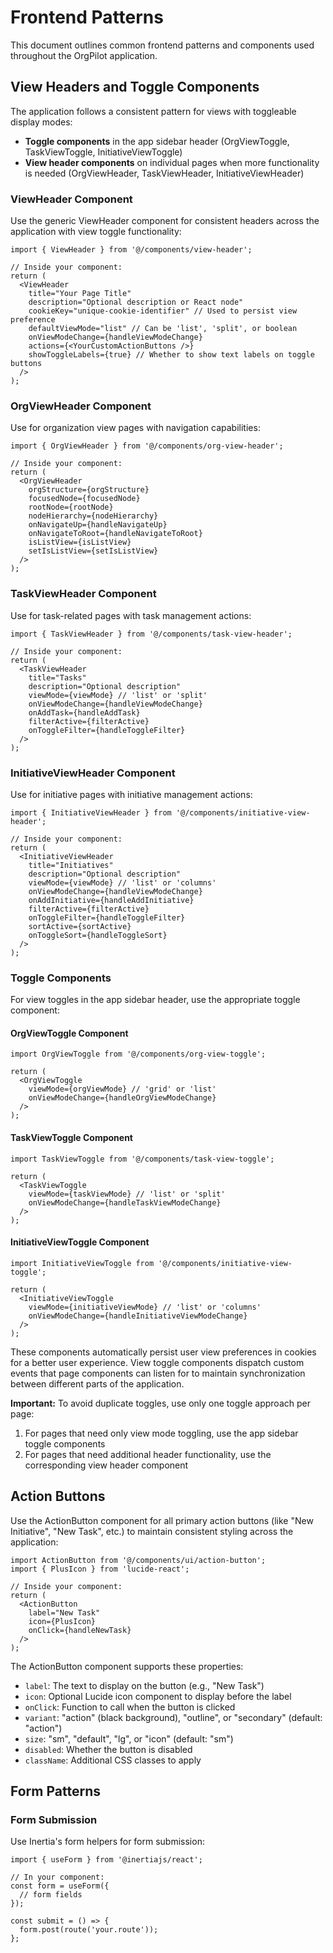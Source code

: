# Frontend Patterns

This document outlines common frontend patterns and components used throughout the OrgPilot application.

## View Headers and Toggle Components

The application follows a consistent pattern for views with toggleable display modes:
- **Toggle components** in the app sidebar header (OrgViewToggle, TaskViewToggle, InitiativeViewToggle)
- **View header components** on individual pages when more functionality is needed (OrgViewHeader, TaskViewHeader, InitiativeViewHeader)

### ViewHeader Component

Use the generic ViewHeader component for consistent headers across the application with view toggle functionality:

```tsx
import { ViewHeader } from '@/components/view-header';

// Inside your component:
return (
  <ViewHeader
    title="Your Page Title"
    description="Optional description or React node"
    cookieKey="unique-cookie-identifier" // Used to persist view preference
    defaultViewMode="list" // Can be 'list', 'split', or boolean
    onViewModeChange={handleViewModeChange}
    actions={<YourCustomActionButtons />}
    showToggleLabels={true} // Whether to show text labels on toggle buttons
  />
);
```

### OrgViewHeader Component

Use for organization view pages with navigation capabilities:

```tsx
import { OrgViewHeader } from '@/components/org-view-header';

// Inside your component:
return (
  <OrgViewHeader
    orgStructure={orgStructure}
    focusedNode={focusedNode}
    rootNode={rootNode}
    nodeHierarchy={nodeHierarchy}
    onNavigateUp={handleNavigateUp}
    onNavigateToRoot={handleNavigateToRoot}
    isListView={isListView}
    setIsListView={setIsListView}
  />
);
```

### TaskViewHeader Component

Use for task-related pages with task management actions:

```tsx
import { TaskViewHeader } from '@/components/task-view-header';

// Inside your component:
return (
  <TaskViewHeader
    title="Tasks"
    description="Optional description"
    viewMode={viewMode} // 'list' or 'split'
    onViewModeChange={handleViewModeChange}
    onAddTask={handleAddTask}
    filterActive={filterActive}
    onToggleFilter={handleToggleFilter}
  />
);
```

### InitiativeViewHeader Component

Use for initiative pages with initiative management actions:

```tsx
import { InitiativeViewHeader } from '@/components/initiative-view-header';

// Inside your component:
return (
  <InitiativeViewHeader
    title="Initiatives"
    description="Optional description"
    viewMode={viewMode} // 'list' or 'columns'
    onViewModeChange={handleViewModeChange}
    onAddInitiative={handleAddInitiative}
    filterActive={filterActive}
    onToggleFilter={handleToggleFilter}
    sortActive={sortActive}
    onToggleSort={handleToggleSort}
  />
);
```

### Toggle Components

For view toggles in the app sidebar header, use the appropriate toggle component:

#### OrgViewToggle Component
```tsx
import OrgViewToggle from '@/components/org-view-toggle';

return (
  <OrgViewToggle
    viewMode={orgViewMode} // 'grid' or 'list'
    onViewModeChange={handleOrgViewModeChange}
  />
);
```

#### TaskViewToggle Component
```tsx
import TaskViewToggle from '@/components/task-view-toggle';

return (
  <TaskViewToggle
    viewMode={taskViewMode} // 'list' or 'split'
    onViewModeChange={handleTaskViewModeChange}
  />
);
```

#### InitiativeViewToggle Component
```tsx
import InitiativeViewToggle from '@/components/initiative-view-toggle';

return (
  <InitiativeViewToggle
    viewMode={initiativeViewMode} // 'list' or 'columns'
    onViewModeChange={handleInitiativeViewModeChange}
  />
);
```

These components automatically persist user view preferences in cookies for a better user experience. View toggle components dispatch custom events that page components can listen for to maintain synchronization between different parts of the application.

**Important:** To avoid duplicate toggles, use only one toggle approach per page:
1. For pages that need only view mode toggling, use the app sidebar toggle components
2. For pages that need additional header functionality, use the corresponding view header component

## Action Buttons

Use the ActionButton component for all primary action buttons (like "New Initiative", "New Task", etc.) to maintain consistent styling across the application:

```tsx
import ActionButton from '@/components/ui/action-button';
import { PlusIcon } from 'lucide-react';

// Inside your component:
return (
  <ActionButton
    label="New Task"
    icon={PlusIcon}
    onClick={handleNewTask}
  />
);
```

The ActionButton component supports these properties:
- `label`: The text to display on the button (e.g., "New Task")
- `icon`: Optional Lucide icon component to display before the label
- `onClick`: Function to call when the button is clicked
- `variant`: "action" (black background), "outline", or "secondary" (default: "action")
- `size`: "sm", "default", "lg", or "icon" (default: "sm")
- `disabled`: Whether the button is disabled
- `className`: Additional CSS classes to apply

## Form Patterns

### Form Submission

Use Inertia's form helpers for form submission:

```tsx
import { useForm } from '@inertiajs/react';

// In your component:
const form = useForm({
  // form fields
});

const submit = () => {
  form.post(route('your.route'));
};
```
